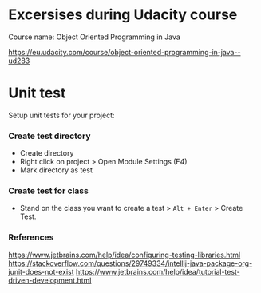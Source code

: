 # Excersises during Udacity course

Course name: Object Oriented Programming in Java

https://eu.udacity.com/course/object-oriented-programming-in-java--ud283

# Unit test
Setup unit tests for your project:

### Create test directory
- Create directory
- Right click on project > Open Module Settings (F4)
- Mark directory as test

### Create test for class
- Stand on the class you want to create a test > `Alt + Enter` > Create Test.


### References
https://www.jetbrains.com/help/idea/configuring-testing-libraries.html
https://stackoverflow.com/questions/29749334/intellij-java-package-org-junit-does-not-exist
https://www.jetbrains.com/help/idea/tutorial-test-driven-development.html

